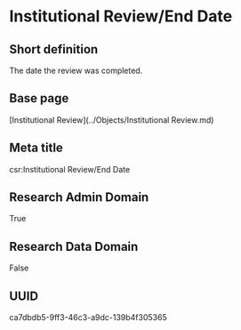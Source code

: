 # Institutional Review/End Date
## Short definition
The date the review was completed.
## Base page
[Institutional Review](../Objects/Institutional Review.md)
## Meta title
csr:Institutional Review/End Date
## Research Admin Domain
True
## Research Data Domain
False
## UUID
ca7dbdb5-9ff3-46c3-a9dc-139b4f305365
